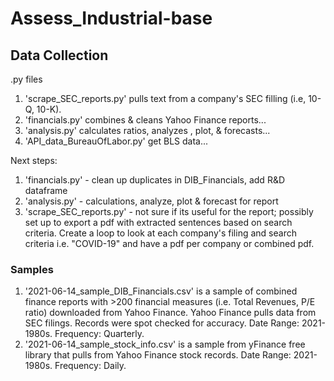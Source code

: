 # Assess_Industrial-base

## Data Collection
.py files
1. 'scrape_SEC_reports.py' pulls text from a company's SEC filling (i.e, 10-Q, 10-K). 
1. 'financials.py' combines & cleans Yahoo Finance reports...
1. 'analysis.py' calculates ratios, analyzes , plot, & forecasts...
3. 'API_data_BureauOfLabor.py' get BLS data...

Next steps:
1. 'financials.py' - clean up duplicates in DIB_Financials, add R&D dataframe
1. 'analysis.py' - calculations, analyze, plot & forecast for report 
3. 'scrape_SEC_reports.py' - not sure if its useful for the report; possibly set up to export a pdf with extracted sentences based on search criteria. Create a loop to look at each company's filing and search criteria i.e. "COVID-19" and have a pdf per company or combined pdf.

### Samples
1. '2021-06-14_sample_DIB_Financials.csv' is a sample of combined finance reports with >200 financial measures (i.e. Total Revenues, P/E ratio) downloaded from Yahoo Finance. Yahoo Finance pulls data from SEC filings. Records were spot checked for accuracy. Date Range: 2021-1980s. Frequency: Quarterly. 
2. '2021-06-14_sample_stock_info.csv' is a sample from yFinance free library that pulls from Yahoo Finance stock records. Date Range: 2021-1980s. Frequency: Daily.
